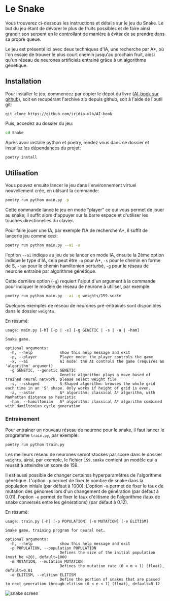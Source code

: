 # Le Snake

Vous trouverez ci-dessous les instructions et détails sur le jeu du Snake.
Le but du jeu étant de dévorer le plus de fruits possibles et de faire ainsi grandir
son serpent en le controllant de manière à éviter de se prendre dans sa propre queue. 

Le jeu est présenté ici avec deux techniques d'IA, une recherche par A\*, où l'on essaie
de trouver le plus court chemin jusqu'au prochain fruit, ainsi qu'un réseau de neurones 
artificiels entrainé grâce à un algorithme génétique. 


## Installation

Pour installer le jeu, commencez par copier le dépot du livre ([AI-book sur github][ia-gh]),
soit en recupérant l'archive zip depuis github, soit à l'aide de l'outil git:
```
git clone https://github.com/iridia-ulb/AI-book
```

Puis, accedez au dossier du jeu:

```bash
cd Snake
```

Après avoir installé python et poetry, rendez vous dans ce dossier et installez les
dépendances du projet:

```bash
poetry install
```

## Utilisation

Vous pouvez ensuite lancer le jeu dans l'environnement virtuel nouvellement
crée, en utilsant la commande:

```bash
poetry run python main.py -p
```
Cette commande lance le jeu en mode "player" ce qui vous permet de jouer au
snake; il suffit alors d'appuyer sur la barre espace et d'utiliser les touches
directionelles du clavier.

Pour faire jouer une IA, par exemple l'IA de recherche A\*, il suffit de
lancerle jeu comme ceci:

```bash
poetry run python main.py --ai -a
```
l'option `--ai` indique au jeu de se lancer en mode IA, ensuite la 2ème option
indique le type d'IA, cela peut être `-a` pour A\*, `-s` pour le chemin en forme
de S, `-ham` pour le chemin hamiltonien perturbé, `-g` pour le réseau de 
neurone entrainé par algorithme génétique.

Cette dernière option (`-g`) requiert l'ajout d'un argument à la commande pour indiquer
le modèle de réseau de neurone à utiliser, par exemple:

```bash
poetry run python main.py --ai -g weights/159.snake 
```
Quelques exemples de réseau de neurones pré-entrainés sont disponibles dans 
le dossier `weights`.

En résumé:
```
usage: main.py [-h] [-p | -x] [-g GENETIC | -s | -a | -ham]

Snake game.

optional arguments:
  -h, --help            show this help message and exit
  -p, --player          Player mode: the player controls the game
  -x, --ai              AI mode: the AI controls the game (requires an 'algorithm' argument)
  -g GENETIC, --genetic GENETIC
                        Genetic algorithm: plays a move based of trained neural network, please select weight file
  -s, --sshaped         S-Shaped algorithm: browses the whole grid each time in an 'S' shape. Only works if height of grid is even.
  -a, --astar           A* algorithm: classical A* algorithm, with Manhattan distance as heuristic
  -ham, --hamiltonian   A* algorithm: classical A* algorithm combined with Hamiltonian cycle generation

```

### Entrainement

Pour entrainer un nouveau réseau de neurone pour le snake, il faut lancer le
programme `train.py`, par exemple:

```bash
poetry run python train.py 
```
Les meilleurs réseau de neurones seront stockés par score dans le dossier
`weights`, ainsi, par exemple, le fichier `159.snake` contient un modèle
qui a reussit à atteindre un score de 159.

Il est aussi possible de changer certainss hyperparamètres de l'algorithme
génétique.
L'option `-p` permet de fixer le nombre de snake dans la population initiale
(par défaut à 1000).
L'option `-m` permet de fixer le taux de mutation des génomes lors d'un
changement de génération (par défaut à 0.01).
l'option `-e` permet de fixer le taux d'élitisme de l'algorithme (taux de snake
conversés entre les générations) (par défaut à 0.12).

En résumé:
```
usage: train.py [-h] [-p POPULATION] [-m MUTATION] [-e ELITISM]

Snake game, training program for neural net.

optional arguments:
  -h, --help            show this help message and exit
  -p POPULATION, --population POPULATION
                        Defines the size of the initial population (must be >20), default=1000
  -m MUTATION, --mutation MUTATION
                        Defines the mutation rate (0 < m < 1) (float), default=0.01
  -e ELITISM, --elitism ELITISM
                        Define the portion of snakes that are passed to next generation through elitism (0 < e < 1) (float), default=0.12

```

![snake screen](../assets/img/snake.png)

[ia-gh]: https://github.com/iridia-ulb/AI-book
